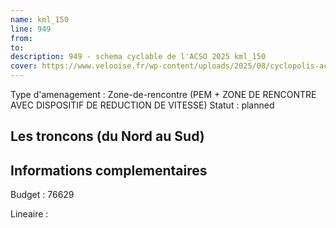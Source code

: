 ```yaml
---
name: kml_150 
line: 949
from: 
to:  
description: 949 - schema cyclable de l'ACSO 2025 kml_150 
cover: https://www.velooise.fr/wp-content/uploads/2025/08/cyclopolis-acso-949.jpg
---
```

Type d'amenagement : Zone-de-rencontre (PEM + ZONE DE RENCONTRE AVEC DISPOSITIF DE REDUCTION DE VITESSE)
Statut : planned
## Les troncons (du Nord au Sud)

## Informations complementaires

Budget  : 76629 

Lineaire :

